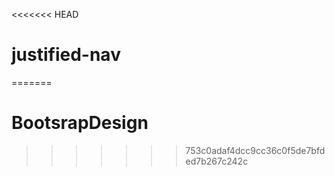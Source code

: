 <<<<<<< HEAD
# justified-nav
=======
# BootsrapDesign
>>>>>>> 753c0adaf4dcc9cc36c0f5de7bfded7b267c242c
